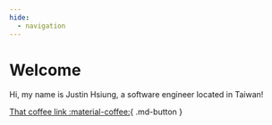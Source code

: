 ```yaml
---
hide:
  - navigation
---
```

# Welcome

Hi, my name is Justin Hsiung, a software engineer located in Taiwan!

[That coffee link :material-coffee:](https://www.buymeacoffee.com/justin850509){ .md-button }